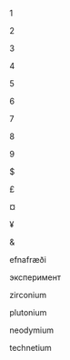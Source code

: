 <div class="intro_item" id="numerals">
  <p id="one">1</p>
  <p id="two">2</p>
  <p id="three">3</p>
  <p id="four">4</p>
  <p id="five">5</p>
  <p id="six">6</p>
  <p id="seven">7</p>
  <p id="eight">8</p>
  <p id="nine">9</p>
</div>

<div class="intro_item" id="currency">
  <p>$</p>
  <p>£</p>
  <p>¤</p>
  <p>¥</p>
</div>

<div class="intro_item" id="ampersand">
  <p>&</p>
</div>

<div class="intro_item" id="icelandic">
  <p class="size-to-width">efnafræði</p>
</div>

<div class="intro_item" id="cyrillic">
  <p class="size-to-width">эксперимент</p>
</div>

<div class="intro_item" id="elements">
  <p id="elements_1" class="size-to-width">zirconium</p>
  <p id="elements_2" class="size-to-width">plutonium</p>
  <p id="elements_3" class="size-to-width">neodymium</p>
  <p id="elements_4" class="size-to-width">technetium</p>
</div>
